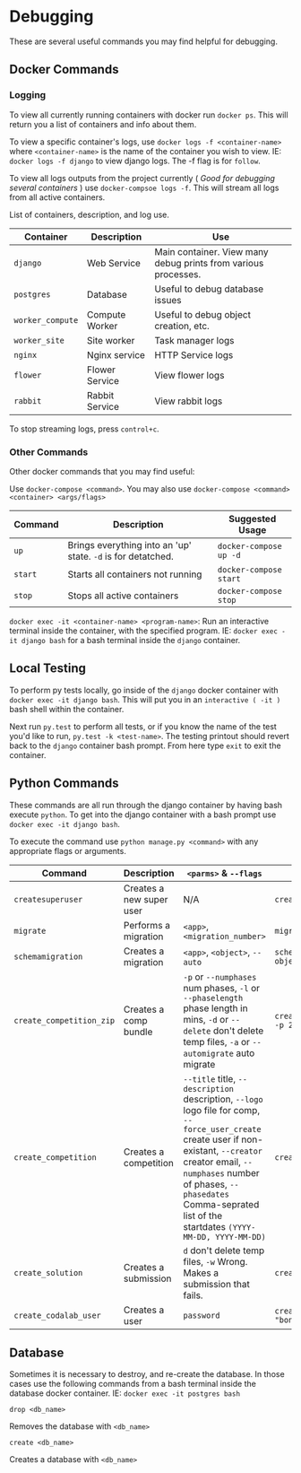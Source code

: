 # Debugging

These are several useful commands you may find helpful for debugging.
## Docker Commands
### Logging
To view all currently running containers with docker run ```docker ps```.
This will return you a list of containers and info about them.

To view a specific container's logs, use ```docker logs -f <container-name>``` where `<container-name>` is the name of
the container you wish to view. IE: ```docker logs -f django``` to view django logs. The -f flag is for `follow`.

To view all logs outputs from the project currently ( *Good for debugging several containers* ) use
```docker-compsoe logs -f```. This will stream all logs from all active containers.

List of containers, description, and log use.

| Container        | Description    | Use                                                                         |
|------------------|----------------|-----------------------------------------------------------------------------|
| `django`         | Web Service    | Main container. View many debug prints from various processes.              |
| `postgres`       | Database       | Useful to debug database issues                                             |
| `worker_compute` | Compute Worker | Useful to debug object creation, etc.                                       |
| `worker_site`    | Site worker    | Task manager logs                                                           |
| `nginx`          | Nginx service  | HTTP Service logs                                                           |
| `flower`         | Flower Service | View flower logs                                                            |
| `rabbit`         | Rabbit Service | View rabbit logs                                                            |

To stop streaming logs, press `control+c`.

### Other Commands

Other docker commands that you may find useful:

Use ```docker-compose <command>```. You may also use ```docker-compose <command> <container> <args/flags>```

| Command | Description                                                  | Suggested Usage            |
|---------|--------------------------------------------------------------|----------------------------|
| `up`    | Brings everything into an 'up' state. `-d` is for detatched. | ```docker-compose up -d``` |
| `start` | Starts all containers not running                            | ```docker-compose start``` |
| `stop`  | Stops all active containers                                  | ```docker-compose stop```  |

``docker exec -it <container-name> <program-name>``: Run an interactive terminal inside the container,
with the specified program. IE: ```docker exec -it django bash``` for a bash terminal inside the `django` container.

## Local Testing

To perform py tests locally, go inside of the `django` docker container with ``docker exec -it django bash``.
This will put you in an ```interactive ( -it )``` bash shell within the container.

Next run `py.test` to perform all tests, or if you know the name of the test you'd like to run,
```py.test -k <test-name>```.
The testing printout should revert back to the `django` container bash prompt. From here type `exit` to exit the container.

## Python Commands

These commands are all run through the django container by having bash execute `python`. To get into the django container
with a bash prompt use ```docker exec -it django bash```.

To execute the command use ```python manage.py <command>``` with any appropriate flags or arguments.

|    Command               | Description             | `<parms>` & `--flags`              | Usage                             |
| ------------------------ | ----------------------- | ---------------------------------- | --------------------------------- |
| `createsuperuser`        | Creates a new super user| N/A                                | `createsuperuser`                 |
| `migrate`                | Performs a migration    | `<app>`, `<migration_number>`      | ```migrate web 0059```            |
| `schemamigration`        | Creates a migration     | `<app>`, `<object>`, `--auto`      | ```schemamigration web object```  |
| `create_competition_zip` | Creates a comp bundle   | `-p` or `--numphases` num phases, `-l` or `--phaselength` phase length in mins, `-d` or `--delete` don't delete temp files, `-a` or `--automigrate` auto migrate       | ```create_competition_zip -p 2 -l 5 -d -a``` |
| `create_competition`     | Creates a competition   | `--title` title, `--description` description, `--logo` logo file for comp, `--force_user_create` create user if non-existant, `--creator` creator email, `--numphases` number of phases, `--phasedates` Comma-seprated list of the startdates ```(YYYY-MM-DD, YYYY-MM-DD)``` | ```create_competition ..``` |
| `create_solution`        | Creates a submission    | `d` don't delete temp files, `-w` Wrong. Makes a submission that fails.| `create_solution -d -w`|
| `create_codalab_user`    | Creates a user          | `password`                         | `create_codalab_user "bongo"`     |

## Database

Sometimes it is necessary to destroy, and re-create the database. In those cases use the following commands from
a bash terminal inside the database docker container. IE: ```docker exec -it postgres bash```

```drop <db_name>```

Removes the database with `<db_name>`

```create <db_name>```

Creates a database with `<db_name>`

